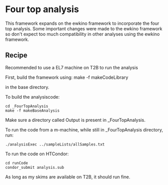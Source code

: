 # Four top analysis
This framework expands on the ewkino framework to incorporate the four top analysis. Some important changes were made to the ewkino framework so don't expect too much compatibility in other analyses using the ewkino framework.

## Recipe
Recommended to use a EL7 machine on T2B to run the analysis

First, build the framework using:
make -f makeCodeLibrary

in the base directory.

To build the analysiscode:

```console
cd _FourTopAnalysis
make -f makeBaseAnalysis
```

Make sure a directory called Output is present in _FourTopAnalysis.

To run the code from a m-machine, while still in _FourTopAnalysis directory, run:

```console
./analysisExec ../sampleLists/allSamples.txt 

```
To run the code on HTCondor:

```console
cd runCode
condor_submit analysis.sub
```
As long as my skims are available on T2B, it should run fine.
